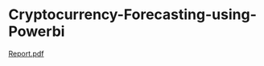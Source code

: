 # Cryptocurrency-Forecasting-using-Powerbi

[Report.pdf](https://github.com/Sapatibh/Cryptocurrency-Forecasting-using-Powerbi/files/10198082/Report.pdf)
